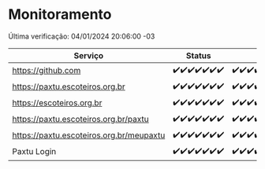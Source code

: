 # Monitoramento

Última verificação: 04/01/2024 20:06:00 -03

|Serviço|Status|Últimas 24h|
|---|---|---|
|https://github.com|<span title="2023-12-28: OK=24">✔️</span><span title="2023-12-29: OK=24">✔️</span><span title="2023-12-30: OK=24">✔️</span><span title="2023-12-31: OK=24">✔️</span><span title="2024-01-01: OK=24">✔️</span><span title="2024-01-02: OK=24">✔️</span><span title="2024-01-03: OK=23">✔️</span>|<span title="03/01/2024 20:07:00 -03 : 200">✔️</span><span title="03/01/2024 21:31:00 -03 : 200">✔️</span><span title="03/01/2024 22:44:00 -03 : 200">✔️</span><span title="03/01/2024 23:19:00 -03 : 200">✔️</span><span title="04/01/2024 00:07:00 -03 : 200">✔️</span><span title="04/01/2024 01:07:00 -03 : 200">✔️</span><span title="04/01/2024 02:06:00 -03 : 200">✔️</span><span title="04/01/2024 03:08:00 -03 : 200">✔️</span><span title="04/01/2024 04:06:00 -03 : 200">✔️</span><span title="04/01/2024 05:08:00 -03 : 200">✔️</span><span title="04/01/2024 06:06:00 -03 : 200">✔️</span><span title="04/01/2024 07:06:00 -03 : 200">✔️</span><span title="04/01/2024 08:03:00 -03 : 200">✔️</span><span title="04/01/2024 09:11:00 -03 : 200">✔️</span><span title="04/01/2024 10:08:00 -03 : 200">✔️</span><span title="04/01/2024 11:05:00 -03 : 200">✔️</span><span title="04/01/2024 12:06:00 -03 : 200">✔️</span><span title="04/01/2024 13:07:00 -03 : 200">✔️</span><span title="04/01/2024 14:05:00 -03 : 200">✔️</span><span title="04/01/2024 15:07:00 -03 : 200">✔️</span><span title="04/01/2024 16:03:00 -03 : 200">✔️</span><span title="04/01/2024 17:06:00 -03 : 200">✔️</span><span title="04/01/2024 18:05:00 -03 : 200">✔️</span><span title="04/01/2024 19:05:00 -03 : 200">✔️</span><span title="04/01/2024 20:06:00 -03 : 200">✔️</span>|
|https://paxtu.escoteiros.org.br|<span title="2023-12-28: OK=24">✔️</span><span title="2023-12-29: OK=24">✔️</span><span title="2023-12-30: OK=24">✔️</span><span title="2023-12-31: OK=24">✔️</span><span title="2024-01-01: OK=24">✔️</span><span title="2024-01-02: OK=24">✔️</span><span title="2024-01-03: OK=23">✔️</span>|<span title="03/01/2024 20:07:00 -03 : 200">✔️</span><span title="03/01/2024 21:31:00 -03 : 200">✔️</span><span title="03/01/2024 22:44:00 -03 : 200">✔️</span><span title="03/01/2024 23:19:00 -03 : 200">✔️</span><span title="04/01/2024 00:07:00 -03 : 200">✔️</span><span title="04/01/2024 01:07:00 -03 : 200">✔️</span><span title="04/01/2024 02:06:00 -03 : 200">✔️</span><span title="04/01/2024 03:08:00 -03 : 200">✔️</span><span title="04/01/2024 04:06:00 -03 : 200">✔️</span><span title="04/01/2024 05:08:00 -03 : 200">✔️</span><span title="04/01/2024 06:06:00 -03 : 200">✔️</span><span title="04/01/2024 07:07:00 -03 : 200">✔️</span><span title="04/01/2024 08:03:00 -03 : 200">✔️</span><span title="04/01/2024 09:11:00 -03 : 200">✔️</span><span title="04/01/2024 10:08:00 -03 : 200">✔️</span><span title="04/01/2024 11:05:00 -03 : 200">✔️</span><span title="04/01/2024 12:06:00 -03 : 200">✔️</span><span title="04/01/2024 13:07:00 -03 : 200">✔️</span><span title="04/01/2024 14:05:00 -03 : 200">✔️</span><span title="04/01/2024 15:07:00 -03 : 200">✔️</span><span title="04/01/2024 16:03:00 -03 : 200">✔️</span><span title="04/01/2024 17:06:00 -03 : 200">✔️</span><span title="04/01/2024 18:05:00 -03 : 200">✔️</span><span title="04/01/2024 19:05:00 -03 : 200">✔️</span><span title="04/01/2024 20:06:00 -03 : 200">✔️</span>|
|https://escoteiros.org.br|<span title="2023-12-28: OK=24">✔️</span><span title="2023-12-29: OK=24">✔️</span><span title="2023-12-30: OK=24">✔️</span><span title="2023-12-31: OK=24">✔️</span><span title="2024-01-01: OK=24">✔️</span><span title="2024-01-02: OK=24">✔️</span><span title="2024-01-03: OK=23">✔️</span>|<span title="03/01/2024 20:07:00 -03 : 200">✔️</span><span title="03/01/2024 21:31:00 -03 : 200">✔️</span><span title="03/01/2024 22:44:00 -03 : 200">✔️</span><span title="03/01/2024 23:19:00 -03 : 200">✔️</span><span title="04/01/2024 00:07:00 -03 : 200">✔️</span><span title="04/01/2024 01:07:00 -03 : 200">✔️</span><span title="04/01/2024 02:06:00 -03 : 200">✔️</span><span title="04/01/2024 03:08:00 -03 : 200">✔️</span><span title="04/01/2024 04:06:00 -03 : 200">✔️</span><span title="04/01/2024 05:08:00 -03 : 200">✔️</span><span title="04/01/2024 06:06:00 -03 : 200">✔️</span><span title="04/01/2024 07:07:00 -03 : 200">✔️</span><span title="04/01/2024 08:03:00 -03 : 200">✔️</span><span title="04/01/2024 09:11:00 -03 : 200">✔️</span><span title="04/01/2024 10:08:00 -03 : 200">✔️</span><span title="04/01/2024 11:05:00 -03 : 200">✔️</span><span title="04/01/2024 12:06:00 -03 : 200">✔️</span><span title="04/01/2024 13:07:00 -03 : 200">✔️</span><span title="04/01/2024 14:05:00 -03 : 200">✔️</span><span title="04/01/2024 15:07:00 -03 : 200">✔️</span><span title="04/01/2024 16:03:00 -03 : 200">✔️</span><span title="04/01/2024 17:06:00 -03 : 200">✔️</span><span title="04/01/2024 18:05:00 -03 : 200">✔️</span><span title="04/01/2024 19:05:00 -03 : 200">✔️</span><span title="04/01/2024 20:06:00 -03 : 200">✔️</span>|
|https://paxtu.escoteiros.org.br/paxtu|<span title="2023-12-28: OK=24">✔️</span><span title="2023-12-29: OK=24">✔️</span><span title="2023-12-30: OK=24">✔️</span><span title="2023-12-31: OK=24">✔️</span><span title="2024-01-01: OK=24">✔️</span><span title="2024-01-02: OK=24">✔️</span><span title="2024-01-03: OK=23">✔️</span>|<span title="03/01/2024 20:07:00 -03 : 200">✔️</span><span title="03/01/2024 21:31:00 -03 : 200">✔️</span><span title="03/01/2024 22:44:00 -03 : 200">✔️</span><span title="03/01/2024 23:19:00 -03 : 200">✔️</span><span title="04/01/2024 00:07:00 -03 : 200">✔️</span><span title="04/01/2024 01:07:00 -03 : 200">✔️</span><span title="04/01/2024 02:06:00 -03 : 200">✔️</span><span title="04/01/2024 03:08:00 -03 : 200">✔️</span><span title="04/01/2024 04:06:00 -03 : 200">✔️</span><span title="04/01/2024 05:08:00 -03 : 200">✔️</span><span title="04/01/2024 06:06:00 -03 : 200">✔️</span><span title="04/01/2024 07:07:00 -03 : 200">✔️</span><span title="04/01/2024 08:03:00 -03 : 200">✔️</span><span title="04/01/2024 09:11:00 -03 : 200">✔️</span><span title="04/01/2024 10:08:00 -03 : 200">✔️</span><span title="04/01/2024 11:05:00 -03 : 200">✔️</span><span title="04/01/2024 12:06:00 -03 : 200">✔️</span><span title="04/01/2024 13:07:00 -03 : 200">✔️</span><span title="04/01/2024 14:05:00 -03 : 200">✔️</span><span title="04/01/2024 15:07:00 -03 : 200">✔️</span><span title="04/01/2024 16:03:00 -03 : 200">✔️</span><span title="04/01/2024 17:06:00 -03 : 200">✔️</span><span title="04/01/2024 18:05:00 -03 : 200">✔️</span><span title="04/01/2024 19:05:00 -03 : 200">✔️</span><span title="04/01/2024 20:06:00 -03 : 200">✔️</span>|
|https://paxtu.escoteiros.org.br/meupaxtu|<span title="2023-12-28: OK=24">✔️</span><span title="2023-12-29: OK=24">✔️</span><span title="2023-12-30: OK=24">✔️</span><span title="2023-12-31: OK=24">✔️</span><span title="2024-01-01: OK=24">✔️</span><span title="2024-01-02: OK=24">✔️</span><span title="2024-01-03: OK=23">✔️</span>|<span title="03/01/2024 20:07:00 -03 : 200">✔️</span><span title="03/01/2024 21:31:00 -03 : 200">✔️</span><span title="03/01/2024 22:44:00 -03 : 200">✔️</span><span title="03/01/2024 23:19:00 -03 : 200">✔️</span><span title="04/01/2024 00:07:00 -03 : 200">✔️</span><span title="04/01/2024 01:07:00 -03 : 200">✔️</span><span title="04/01/2024 02:06:00 -03 : 200">✔️</span><span title="04/01/2024 03:08:00 -03 : 200">✔️</span><span title="04/01/2024 04:06:00 -03 : 200">✔️</span><span title="04/01/2024 05:08:00 -03 : 200">✔️</span><span title="04/01/2024 06:06:00 -03 : 200">✔️</span><span title="04/01/2024 07:07:00 -03 : 200">✔️</span><span title="04/01/2024 08:03:00 -03 : 200">✔️</span><span title="04/01/2024 09:11:00 -03 : 200">✔️</span><span title="04/01/2024 10:08:00 -03 : 200">✔️</span><span title="04/01/2024 11:05:00 -03 : 200">✔️</span><span title="04/01/2024 12:06:00 -03 : 200">✔️</span><span title="04/01/2024 13:07:00 -03 : 200">✔️</span><span title="04/01/2024 14:05:00 -03 : 200">✔️</span><span title="04/01/2024 15:08:00 -03 : 200">✔️</span><span title="04/01/2024 16:03:00 -03 : 200">✔️</span><span title="04/01/2024 17:06:00 -03 : 200">✔️</span><span title="04/01/2024 18:05:00 -03 : 200">✔️</span><span title="04/01/2024 19:05:00 -03 : 200">✔️</span><span title="04/01/2024 20:06:00 -03 : 200">✔️</span>|
|Paxtu Login|<span title="2023-12-28: OK=24">✔️</span><span title="2023-12-29: OK=24">✔️</span><span title="2023-12-30: OK=24">✔️</span><span title="2023-12-31: OK=24">✔️</span><span title="2024-01-01: OK=24">✔️</span><span title="2024-01-02: OK=24">✔️</span><span title="2024-01-03: OK=23">✔️</span>|<span title="03/01/2024 20:07:00 -03 : 200">✔️</span><span title="03/01/2024 21:31:00 -03 : 200">✔️</span><span title="03/01/2024 22:44:00 -03 : 200">✔️</span><span title="03/01/2024 23:19:00 -03 : 200">✔️</span><span title="04/01/2024 00:07:00 -03 : 200">✔️</span><span title="04/01/2024 01:07:00 -03 : 200">✔️</span><span title="04/01/2024 02:06:00 -03 : 200">✔️</span><span title="04/01/2024 03:08:00 -03 : 200">✔️</span><span title="04/01/2024 04:06:00 -03 : 200">✔️</span><span title="04/01/2024 05:08:00 -03 : 200">✔️</span><span title="04/01/2024 06:06:00 -03 : 200">✔️</span><span title="04/01/2024 07:07:00 -03 : 200">✔️</span><span title="04/01/2024 08:03:00 -03 : 200">✔️</span><span title="04/01/2024 09:11:00 -03 : 200">✔️</span><span title="04/01/2024 10:08:00 -03 : 200">✔️</span><span title="04/01/2024 11:05:00 -03 : 200">✔️</span><span title="04/01/2024 12:06:00 -03 : 200">✔️</span><span title="04/01/2024 13:07:00 -03 : 200">✔️</span><span title="04/01/2024 14:05:00 -03 : 200">✔️</span><span title="04/01/2024 15:08:00 -03 : 200">✔️</span><span title="04/01/2024 16:03:00 -03 : 200">✔️</span><span title="04/01/2024 17:06:00 -03 : 200">✔️</span><span title="04/01/2024 18:05:00 -03 : 200">✔️</span><span title="04/01/2024 19:05:00 -03 : 200">✔️</span><span title="04/01/2024 20:06:00 -03 : 200">✔️</span>|

